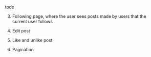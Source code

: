 todo

3. Following page, where the user sees posts made by users that the current user follows


4. Edit post
5. Like and unlike post
6. Pagination

